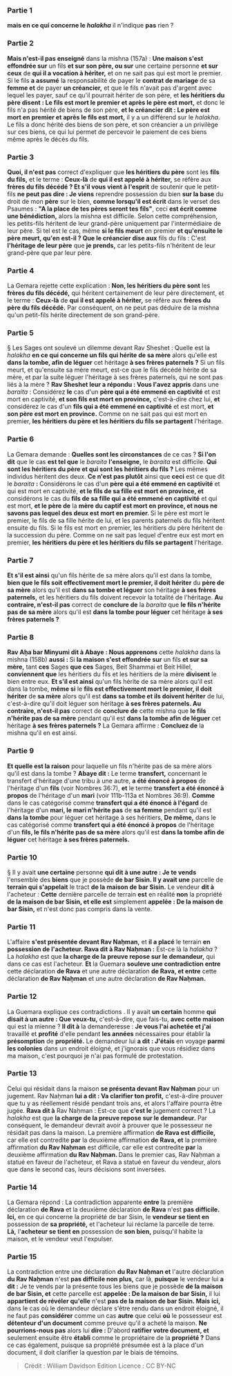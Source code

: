 
### Partie 1
<b>mais en ce qui concerne le <i>halakha</i></b> il n'indique <b>pas</b> rien ?

### Partie 2
<b>Mais n'est-il pas enseigné</b> dans la mishna (157a) : <b>Une maison s'est effondrée sur</b> un fils <b>et sur son père, ou sur</b> une certaine personne <b>et sur ceux</b> de <b>qui il a vocation à hériter,</b> et on ne sait pas qui est mort le premier. Si le fils <b>a assumé</b> la responsabilité de payer le <b>contrat de mariage</b> de sa <b>femme et</b> de payer <b>un créancier,</b> et que le fils n'avait pas d'argent avec lequel les payer, sauf ce qu'il pourrait hériter de son père, et <b>les héritiers du père disent : Le fils est mort le premier et après le père est mort,</b> et donc le fils n'a pas hérité de biens de son père, <b>et le créancier dit : Le père est mort en premier et après le fils est mort,</b> il y a un différend sur le <i>halakha</i>. Le fils a donc hérité des biens de son père, et son créancier a un privilège sur ces biens, ce qui lui permet de percevoir le paiement de ces biens même après le décès du fils.

### Partie 3
<b>Quoi, il n'est pas</b> correct d'expliquer que <b>les héritiers du père</b> sont les <b>fils du fils,</b> et le terme : <b>Ceux-là</b> de <b>qui il est appelé à hériter,</b> se réfère aux <b>frères du fils décédé ? Et s'il vous vient à l'esprit</b> de soutenir que le petit-fils <b>ne peut pas dire : Je viens</b> reprendre possession du bien <b>sur la base</b> du droit de mon <b>père</b> sur le bien, <b>comme lorsqu'il est écrit</b> dans le verset des Psaumes : <b>"A la place de tes pères seront tes fils"</b>, ceci <b>est écrit comme une bénédiction,</b> alors la mishna est difficile. Selon cette compréhension, les petits-fils héritent de leur grand-père uniquement par l'intermédiaire de leur père. Si tel est le cas, même <b>si le fils meurt</b> en premier <b>et qu'ensuite le père meurt, qu'en est-il ? Que le créancier dise aux</b> fils du fils : C'est <b>l'héritage de leur père</b> que <b>je prends,</b> car les petits-fils n'héritent de leur grand-père que par leur père.

### Partie 4
La Gemara rejette cette explication : <b>Non, les héritiers du père sont</b> les <b>frères du fils décédé,</b> qui héritent certainement de leur père directement, et le terme : <b>Ceux-là</b> de <b>qui il est appelé à hériter,</b> se réfère aux <b>frères du père du fils décédé.</b> Par conséquent, on ne peut pas déduire de la mishna qu'un petit-fils hérite directement de son grand-père.

### Partie 5
§ Les Sages ont soulevé un dilemme devant Rav Sheshet : Quelle est</b> la <i>halakha</i> <b>en ce qui concerne un fils qui hérite de sa mère</b> alors qu'elle est <b>dans la tombe, afin de léguer</b> cet héritage <b>à ses frères paternels ?</b> Si un fils meurt, et qu'ensuite sa mère meurt, est-ce que le fils décédé hérite de sa mère, et par la suite léguer l'héritage à ses frères paternels, qui ne sont pas liés à la mère ? <b>Rav Sheshet leur a répondu : Vous l'avez appris</b> dans une <i>baraita</i> : Considérez <b>le</b> cas d'un <b>père qui a été emmené en captivité</b> et est mort en captivité, <b>et son fils est mort en province,</b> c'est-à-dire chez lui, <b>et</b> considérez le cas d'un <b>fils qui a été emmené en captivité</b> et est mort, <b>et son père est mort en province.</b> Comme on ne sait pas qui est mort en premier, <b>les héritiers du père et les héritiers du fils se partagent</b> l'héritage.

### Partie 6
La Gemara demande : <b>Quelles sont les circonstances</b> de ce cas ? <b>Si l'on dit</b> que le cas <b>est tel que</b> le <i>baraita</i> <b>l'enseigne,</b> le <i>baraita</i> est difficile. <b>Qui sont les héritiers du père et qui sont les héritiers du fils ?</b> Les mêmes individus héritent des deux. <b>Ce n'est pas plutôt</b> ainsi que <b>ceci</b> est ce que dit le <i>baraita</i> <b> : </b> Considérons le cas d'un <b>père qui a été emmené en captivité</b> et qui est mort en captivité, <b>et le fils de sa fille est mort en province, et</b> considérons le cas du <b>fils de sa fille qui a été emmené en captivité</b> et qui est mort, <b>et le père de</b> la <b>mère du captif est mort en province, et nous ne savons pas lequel des deux est mort en premier. </b> Si le père est mort le premier, le fils de sa fille hérite de lui, et les parents paternels du fils héritent ensuite du fils. Si le fils est mort en premier, les héritiers du père héritent de la succession du père. Comme on ne sait pas lequel d'entre eux est mort en premier, <b>les héritiers du père et les héritiers du fils se partagent</b> l'héritage.

### Partie 7
<b>Et s'il est ainsi</b> qu'un fils hérite de sa mère alors qu'il est dans la tombe, <b>bien que le fils soit effectivement mort le premier, il doit hériter</b> du <b>père de sa mère</b> alors qu'il est <b>dans sa tombe et léguer</b> son héritage <b>à ses frères paternels,</b> et les héritiers du fils doivent recevoir la totalité de l'héritage. <b>Au contraire, n'est-il pas</b> correct de <b>conclure de</b> la <i>baraita</i> que <b>le fils n'hérite pas de sa mère</b> alors qu'il est <b>dans la tombe pour léguer</b> cet héritage <b>à ses frères paternels ?</b>

### Partie 8
<b>Rav Aḥa bar Minyumi dit à Abaye : Nous apprenons</b> cette <i>halakha</i> dans la mishna (158b) <b>aussi : </b> Si <b>la maison s'est effondrée sur</b> un fils <b>et sur sa mère,</b> tant <b>ces</b> Sages <b>que ces</b> Sages, Beit Shammai et Beit Hillel, <b>conviennent que</b> les héritiers du fils et les héritiers de la mère <b>divisent</b> le bien entre eux. <b>Et s'il est ainsi</b> qu'un fils hérite de sa mère alors qu'il est dans la tombe, <b>même si</b> le <b>fils est effectivement mort le premier, il doit hériter</b> de <b>sa mère</b> alors qu'il est <b>dans sa tombe et ils doivent hériter</b> de lui, c'est-à-dire qu'il doit léguer son héritage <b>à ses frères paternels. Au contraire, n'est-il pas</b> correct de <b>conclure de</b> cette mishna que <b>le fils n'hérite pas de sa mère</b> pendant qu'il est <b>dans la tombe afin de léguer</b> cet héritage <b>à ses frères paternels ?</b> La Gemara affirme : <b>Concluez de</b> la mishna qu'il en est ainsi.

### Partie 9
<b>Et quelle est la raison</b> pour laquelle un fils n'hérite pas de sa mère alors qu'il est dans la tombe ? <b>Abaye dit :</b> Le terme <b>transfert,</b> concernant le transfert d'héritage d'une tribu à une autre, <b>a été énoncé à propos</b> de l'héritage d'un <b>fils</b> (voir Nombres 36:7), <b>et</b> le terme <b>transfert a été énoncé à propos</b> de l'héritage d'un <b>mari</b> (voir 111b-113a et Nombres 36:9). <b>Comme</b> dans le cas catégorisé comme <b>transfert qui a été énoncé à l'égard</b> de l'héritage d'un <b>mari, le mari n'hérite pas</b> de <b>sa femme</b> pendant qu'il est <b>dans la tombe</b> pour léguer cet héritage à ses héritiers, <b>De même,</b> dans le cas catégorisé comme <b>transfert qui a été énoncé à propos</b> de l'héritage d'un <b>fils, le fils n'hérite pas de sa mère</b> alors qu'il est <b>dans la tombe afin de léguer</b> cet héritage <b>à ses frères paternels. </b>

### Partie 10
§ Il y avait <b>une certaine</b> personne <b>qui dit à une autre : Je te vends</b> l'ensemble des <b>biens</b> que je possède <b>de bar Sisin. Il y avait une</b> parcelle de <b>terrain qui s'appelait</b> le tract <b>de la maison de bar Sisin.</b> Le vendeur <b>dit à</b> l'acheteur : <b>Cette</b> dernière parcelle de terrain <b>est</b> en réalité <b>non</b> la propriété <b>de la maison de bar Sisin, et elle est</b> simplement <b>appelée : De la maison de bar Sisin,</b> et n'est donc pas compris dans la vente.

### Partie 11
L'affaire <b>s'est présentée devant Rav Naḥman,</b> et <b>il a placé</b> le terrain <b>en possession de l'acheteur. Rava dit à Rav Naḥman :</b> Est-ce là la <i>halakha</i> ? </b> La <i>halakha</i> est que <b>la charge de la preuve repose sur le demandeur,</b> qui dans ce cas est l'acheteur. <b>Et</b> la Guemara <b>souleve une contradiction entre</b> cette déclaration <b>de Rava</b> et une autre déclaration <b>de Rava, et entre</b> cette déclaration <b>de Rav Naḥman</b> et une autre déclaration <b>de Rav Naḥman.</b>

### Partie 12
La Guemara explique ces contradictions . Il y avait <b>un certain</b> homme <b>qui disait à un autre : Que veux-tu,</b> c'est-à-dire, que fais-tu, <b>avec cette maison</b> qui est la mienne ? <b>Il dit à</b> la demanderesse : <b>Je vous l'ai achetée et j'ai</b> travaillé et <b>profité</b> d'elle pendant <b>les années</b> nécessaires pour établir la <b>présomption</b> de <b>propriété.</b> Le demandeur lui <b>a dit : J'étais</b> en voyage <b>parmi les colonies</b> dans un endroit éloigné, et j'ignorais que vous résidiez dans ma maison, c'est pourquoi je n'ai pas formulé de protestation.

### Partie 13
Celui qui résidait dans la maison <b>se présenta devant Rav Naḥman</b> pour un jugement. Rav Naḥman <b>lui a dit : Va clarifier ton profit,</b> c'est-à-dire prouver que tu y as réellement résidé pendant trois ans, et alors l'affaire pourra être jugée. <b>Rava dit à</b> Rav Naḥman : Est-ce que <b>c'est le</b> jugement correct ? </b> La <i>halakha</i> est que <b>la charge de la preuve repose sur le demandeur.</b> Par conséquent, le demandeur devrait avoir à prouver que le possesseur ne résidait pas dans la maison. La première affirmation <b>de Rava est difficile,</b> car elle est contredite <b>par</b> la deuxième affirmation <b>de Rava, et</b> la première affirmation <b>du Rav Naḥman</b> est difficile, car elle est contredite <b>par</b> la deuxième affirmation <b>du Rav Naḥman. </b> Dans le premier cas, Rav Naḥman a statué en faveur de l'acheteur, et Rava a statué en faveur du vendeur, alors que dans le second cas, leurs décisions sont inversées.

### Partie 14
La Gemara répond : La contradiction apparente <b>entre</b> la première déclaration <b>de Rava</b> et la deuxième déclaration <b>de Rava</b> n'est <b>pas difficile. Ici,</b> en ce qui concerne la propriété de bar Sisin, le <b>vendeur se tient en</b> possession de <b>sa propriété,</b> et l'acheteur lui réclame la parcelle de terre. <b>Là,</b> l'<b>acheteur se tient en</b> possession de <b>son bien,</b> puisqu'il habite la maison, et le vendeur veut l'expulser.

### Partie 15
La contradiction entre une déclaration <b>du Rav Naḥman et</b> l'autre déclaration <b>du Rav Naḥman</b> n'est <b>pas difficile non plus,</b> car là, <b>puisque</b> le vendeur lui <b>a dit :</b> Je te vends par la présente tous les biens que je possède <b>de la maison de bar Sisin, et</b> cette parcelle est <b>appelée : De la maison de bar Sisin,</b> il lui <b>appartient de révéler qu'elle</b> n'est <b>pas de la maison de bar Sisin. Mais ici,</b> dans le cas où le demandeur déclare s'être rendu dans un endroit éloigné, il ne faut pas <b>considérer</b> comme un cas <b>autre</b> que celui <b>où</b> le possesseur est <b>détenteur d'un document</b> comme preuve qu'il a acheté la maison. <b>Ne pourrions-nous pas</b> alors lui <b>dire : </b> D'abord <b>ratifier votre document, et</b> seulement ensuite être <b>établi</b> comme le propriétaire de la <b>propriété ?</b> Dans ce cas également, puisque sa propriété présumée est à la place d'un document, il doit clarifier la question par le biais de témoins.

>Crédit : William Davidson Edition
>Licence : CC BY-NC